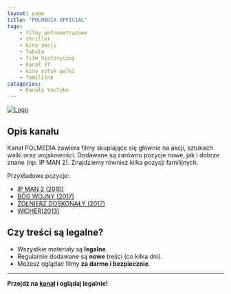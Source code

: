 ```yaml
---
layout: page
title: "POLMEDIA OFFICIAL"
tags: 
    - filmy pełnometrażowe
    - thriller
    - kino akcji
    - fabuła
    - film historyczny
    - Kanał YT
    - kino sztuk walki
    - familijne
catagories:
    - Kanały YouTube
---
```

[![Logo](https://yt3.googleusercontent.com/ytc/AIdro_kzy6tJEHzYkdXbsfF__oZNidpKR6B0ip2hlTpe9Y6edw=s160-c-k-c0x00ffffff-no-rj)](https://www.youtube.com/@Polmedia)

## Opis kanału

Kanał POLMEDIA zawiera filmy skupiające się głównie na akcji, sztukach walki oraz wojskowości.
Dodawane są zarówno pozycje nowe, jak i dobrze znane (np. IP MAN 2). Znajdziemy również kilka pozycji familijnych.

Przykładowe pozycje:
- [IP MAN 2 (2010)](https://www.youtube.com/watch?v=ZqGT5QCJzRs)
- [BÓG WOJNY (2017)](https://www.youtube.com/watch?v=xxutYS2D0lM)
- [ŻOŁNIERZ DOSKONAŁY (2017) ](https://www.youtube.com/watch?v=fFeTtpbGces)
- [WICHER(2013)](https://www.youtube.com/watch?v=9dBsTgdm26g)

## Czy treści są legalne?

- Wszystkie materiały są **legalne**.
- Regularnie dodawane są **nowe** treści (co kilka dni).
- Możesz oglądać filmy **za darmo i bezpiecznie**.

---

**Przejdź na [kanał](https://www.youtube.com/@Polmedia) i oglądaj legalnie!**
